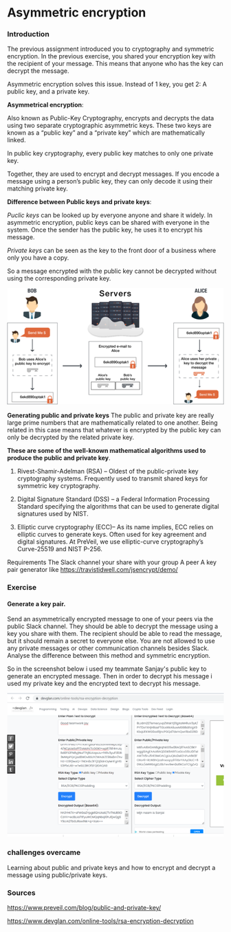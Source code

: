 # Asymmetric encryption

### Introduction

The previous assignment introduced you to cryptography and symmetric encryption. In the previous exercise, you shared your encryption key with the recipient of your message. This means that anyone who has the key can decrypt the message.

Asymmetric encryption solves this issue. Instead of 1 key, you get 2: A public key, and a private key.

 
**Asymmetrical encryption**:

Also known as Public-Key Cryptography, encrypts and decrypts the data using two separate cryptographic asymmetric keys. These two keys are known as a “public key” and a “private key” which are mathematically linked.

In public key cryptography, every public key matches to only one private key. 

Together, they are used to encrypt and decrypt messages. If you encode a message using a person’s public key, they can only decode it using their matching private key.

**Difference between Public keys and private keys**:

*Puclic keys* can be looked up by everyone anyone  and share it widely. In asymmetric encryption, public keys can be shared with everyone in the system. Once the sender has the public key, he uses it to encrypt his message.

*Private keys*  can be seen as  the key to the front door of a business where only you have a copy. 

So a message encrypted with the public key cannot be decrypted without using the corresponding private key.

![publ-to-priv-encry](../00_includes/end-to-end-encryption.png)

**Generating public and private keys**
The public and private key  are really large prime numbers that are mathematically related to one another. Being related in this case means that whatever is encrypted by the public key can only be decrypted by the related private key.
 

 
**These are some of the  well-known mathematical algorithms used to produce the public and private key**. 
 

1. Rivest-Shamir-Adelman (RSA) – Oldest of the public-private key cryptography systems. Frequently used to transmit shared keys for symmetric key cryptography.

2. Digital Signature Standard (DSS) – a Federal Information Processing Standard specifying the algorithms that can be used to generate digital signatures used by NIST. 

3. Elliptic curve cryptography (ECC)– As its name implies, ECC relies on elliptic curves to generate keys. Often used for key agreement and digital signatures. At PreVeil, we use elliptic-curve cryptography’s Curve-25519 and NIST P-256.


Requirements
The Slack channel your share with your group
A peer
A key pair generator like https://travistidwell.com/jsencrypt/demo/

### Exercise

#### Generate a key pair.


Send an asymmetrically encrypted message to one of your peers via the public Slack channel. They should be able to decrypt the message using a key you share with them. The recipient should be able to read the message, but it should remain a secret to everyone else.
You are not allowed to use any private messages or other communication channels besides Slack. Analyse the difference between this method and symmetric encryption.

So in the screenshot below i used my teammate Sanjay's public key to generate an  encrypted message. Then in order to decrypt his message i used my private key and the encrypted text to decrypt his message. 

![asymmetric-encryption](../00_includes/SEC05.png)

### challenges overcame

Learning about public and private keys and how to encrypt and decrypt a message using public/private keys.

### Sources

https://www.preveil.com/blog/public-and-private-key/

https://www.devglan.com/online-tools/rsa-encryption-decryption
